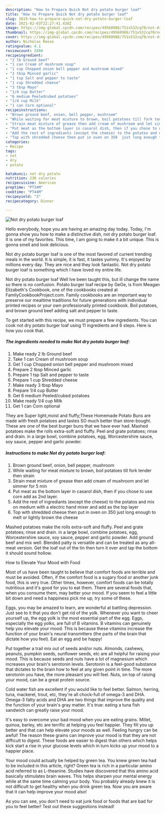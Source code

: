 ```yaml
---
description: "How to Prepare Quick Not dry potato burger loaf"
title: "How to Prepare Quick Not dry potato burger loaf"
slug: 1619-how-to-prepare-quick-not-dry-potato-burger-loaf
date: 2021-02-03T22:27:41.438Z
image: https://img-global.cpcdn.com/recipes/49560988/751x532cq70/not-dry-potato-burger-loaf-recipe-main-photo.jpg
thumbnail: https://img-global.cpcdn.com/recipes/49560988/751x532cq70/not-dry-potato-burger-loaf-recipe-main-photo.jpg
cover: https://img-global.cpcdn.com/recipes/49560988/751x532cq70/not-dry-potato-burger-loaf-recipe-main-photo.jpg
author: Nicholas Reese
ratingvalue: 4.1
reviewcount: 2404
recipeingredient:
- "2 lb Ground beef"
- "1 can Cream of mushroom soup"
- "1 cup Chopped onion bell pepper and mushroom mixed"
- "2 tbsp Minced garlic"
- "1 tsp Salt and pepper to taste"
- "1 cup Shredded cheese"
- "3 tbsp Mayo"
- "1/4 cup Butter"
- "6 medium Peeledcubed potatoes"
- "1/4 cup Milk"
- "1 can Corn optional"
recipeinstructions:
- "Brown ground beef, onion, bell pepper, mushroom"
- "While waiting for meat mixture to brown, boil potatoes till fork tender then strain"
- "Strain meat mixture of grease then add cream of mushroom and let simmer for 5 min"
- "Put meat as the bottom layer in casarol dish, then if you chose to use corn add as 2nd layer."
- "Add the rest of ingrediants (except the cheese) to the potatos and mix on medium with a electric hand mixer and add as the top layer"
- "Top with shredded cheese then put in oven on 350  just long enough to melt or lightly brown the cheese"
categories:
- Recipe
tags:
- not
- dry
- potato

katakunci: not dry potato 
nutrition: 236 calories
recipecuisine: American
preptime: "PT34M"
cooktime: "PT44M"
recipeyield: "3"
recipecategory: Dinner

---
```



![Not dry potato burger loaf](https://img-global.cpcdn.com/recipes/49560988/751x532cq70/not-dry-potato-burger-loaf-recipe-main-photo.jpg)

Hello everybody, hope you are having an amazing day today. Today, I'm gonna show you how to make a distinctive dish, not dry potato burger loaf. It is one of my favorites. This time, I am going to make it a bit unique. This is gonna smell and look delicious.

Not dry potato burger loaf is one of the most favored of current trending meals in the world. It is simple, it is fast, it tastes yummy. It's enjoyed by millions every day. They are nice and they look fantastic. Not dry potato burger loaf is something which I have loved my entire life.

Not dry potato burger loaf Well Ive been taught this, but ill change the name so there is no confusion. Potato burger loaf recipe by GeGe, is from Meagan Elizabeth&#39;s Cookbook, one of the cookbooks created at FamilyCookbookProject.com. Family cookbooks are an important way to preserve our mealtime traditions for future generations with individual printed recipes or your own professionally printed cookbook. Boil potatoes, and brown ground beef adding salt and pepper to taste.


To get started with this recipe, we must prepare a few ingredients. You can cook not dry potato burger loaf using 11 ingredients and 6 steps. Here is how you cook that.

<!--inarticleads1-->

##### The ingredients needed to make Not dry potato burger loaf:

1. Make ready 2 lb Ground beef
1. Take 1 can Cream of mushroom soup
1. Get 1 cup Chopped onion bell pepper and mushroom mixed
1. Prepare 2 tbsp Minced garlic
1. Prepare 1 tsp Salt and pepper to taste
1. Prepare 1 cup Shredded cheese
1. Make ready 3 tbsp Mayo
1. Prepare 1/4 cup Butter
1. Get 6 medium Peeled/cubed potatoes
1. Make ready 1/4 cup Milk
1. Get 1 can Corn optional


They are Super light,moist and fluffy;These Homemade Potato Buns are made with fresh potatoes and tastes SO much better than store-bought. These are one of the best burger buns that we have ever had. Mashed potatoes make the rolls extra-soft and fluffy. Peel and grate potatoes; rinse and drain. in a large bowl, combine potatoes, egg, Worcestershire sauce, soy sauce, pepper and garlic powder. 

<!--inarticleads2-->

##### Instructions to make Not dry potato burger loaf:

1. Brown ground beef, onion, bell pepper, mushroom
1. While waiting for meat mixture to brown, boil potatoes till fork tender then strain
1. Strain meat mixture of grease then add cream of mushroom and let simmer for 5 min
1. Put meat as the bottom layer in casarol dish, then if you chose to use corn add as 2nd layer.
1. Add the rest of ingrediants (except the cheese) to the potatos and mix on medium with a electric hand mixer and add as the top layer
1. Top with shredded cheese then put in oven on 350  just long enough to melt or lightly brown the cheese


Mashed potatoes make the rolls extra-soft and fluffy. Peel and grate potatoes; rinse and drain. in a large bowl, combine potatoes, egg, Worcestershire sauce, soy sauce, pepper and garlic powder. Add ground beef and mix well. Blended patty is versatile and can be treated as any all-meat version. Get the loaf out of the tin then turn it over and tap the bottom it should sound hollow. 

How to Elevate Your Mood with Food


Most of us have been taught to believe that comfort foods are terrible and must be avoided. Often, if the comfort food is a sugary food or another junk food, this is very true. Other times, however, comfort foods can be totally nutritious and it's good for you to eat them. There are several foods that, when you consume them, may better your mood. If you seem to feel a little bit down and need a happiness pick me up, try some of these.

Eggs, you may be amazed to learn, are wonderful at battling depression. Just see to it that you don't get rid of the yolk. Whenever you want to cheer yourself up, the egg yolk is the most essential part of the egg. Eggs, especially the egg yolks, are full of B vitamins. B vitamins can genuinely help you elevate your mood. This is because these vitamins increase the function of your brain's neural transmitters (the parts of the brain that dictate how you feel). Eat an egg and be happy!

Put together a trail mix out of seeds and/or nuts. Almonds, cashews, peanuts, pumpkin seeds, sunflower seeds, etc are all helpful for raising your mood. This is because seeds and nuts have a lot of magnesium which increases your brain's serotonin levels. Serotonin is a feel-good substance that dictates to the brain how to feel at any given point in time. The more serotonin you have, the more pleasant you will feel. Nuts, on top of raising your mood, can be a great protein source.

Cold water fish are excellent if you would like to feel better. Salmon, herring, tuna, mackerel, trout, etc, they're all chock-full of omega-3 and DHA. Omega-3 fatty acids and DHA are two things that improve the quality and the function of your brain's gray matter. It's true: eating a tuna fish sandwich can greatly raise your mood. 

It's easy to overcome your bad mood when you are eating grains. Millet, quinoa, barley, etc are terrific at helping you feel happier. They fill you up better and that can help elevate your moods as well. Feeling hungry can be awful! The reason these grains can improve your mood is that they are not difficult to digest. These foods are easier to digest than others which helps kick start a rise in your glucose levels which in turn kicks up your mood to a happier place.

Your mood could actually be helped by green tea. You knew green tea had to be included in this article, right? Green tea is rich in a particular amino acid referred to as L-theanine. Studies have discovered that this amino acid basically stimulates brain waves. This helps sharpen your mental energy while at the same time calming your body. You probably already knew it is not difficult to get healthy when you drink green tea. Now you are aware that it can help improve your mood also!

As you can see, you don't need to eat junk food or foods that are bad for you to feel better! Test out  these suggestions  instead!


